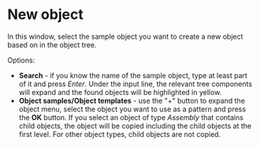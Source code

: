 # New object
   
In this window, select the sample object you want to create a new object based on in the object tree.
   
Options:
   
- **Search** - if you know the name of the sample object, type at least part of it and press *Enter*. Under the input line, the relevant tree components will expand and the found objects will be highlighted in yellow.
- **Object samples/Object templates** - use the "+" button to expand the object menu, select the object you want to use as a pattern and press the **OK** button. If you select an object of type *Assembly* that contains child objects, the object will be copied including the child objects at the first level. For other object types, child objects are not copied.
